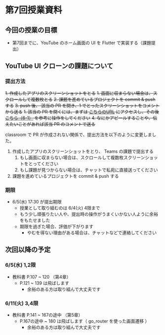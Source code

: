 # 第7回授業資料

## 今回の授業の目標

- 第7回までに、YouTube のホーム画面の UI を Flutter で実装する（課題提出）

## YouTube UI クローンの課題について

### 提出方法

~~1. 作成したアプリのスクリーンショットをとる~~
   ~~1. 画面に収まらない場合は、スクロールして複数枚とる~~
~~2. 課題を進めているプロジェクトを commit & push する~~
~~3. push 後、 該当の PR を開き、1 でとったスクリーンショットをコメントから送る~~
   ~~1. 該当の PR を開くには、まずは [こちらのURL](https://classroom.github.com/a/jucraltX) にアクセスし、その後 [こちら（6-1）](../共通/classroom_操作手順.md#6-1-該当の-pr-には次の手順でたどり着けます) を参考に操作をしてください~~
~~4. なにかアピールすることや、伝えたいことがあれば該当 PR のコメントで送る~~

classroom で PR が作成されない関係で、提出方法を以下のように変更しました。

1. 作成したアプリのスクリーンショットをとり、 Teams の課題で提出する
   1. もし画面に収まらない場合は、スクロールして複数枚スクリーンショットをとってください
   2. もし課題が見つからない場合は、チャットで私宛に直接送ってください
2. 課題を進めているプロジェクトを commit & push する

### 期限

- 6/5(水) 17:30 が提出期限
  - 授業として取り組むのは 6/4(火) 4限まで
  - もう少し頑張りたい人や、提出時の操作がうまくいかない人ように余裕をもたせました
  - 期限を過ぎた場合、評価が下がります
    - やむを得ない理由がある場合は、チャットなどで連絡してください

## 次回以降の予定

### 6/5(水) 1,2限

- 教科書 P.107 ~ 120 （第4章）
  - P.121 ~ 139 は飛ばします
    - 余裕のある方は取り組んで大丈夫です

### 6/11(火) 3,4限

- 教科書 P.141 ~ 167の途中 （第5章）
  - P.167の途中 ~ 180 は飛ばします（ go_router を使った画面遷移 ）
    - 余裕のある方は取り組んで大丈夫です
